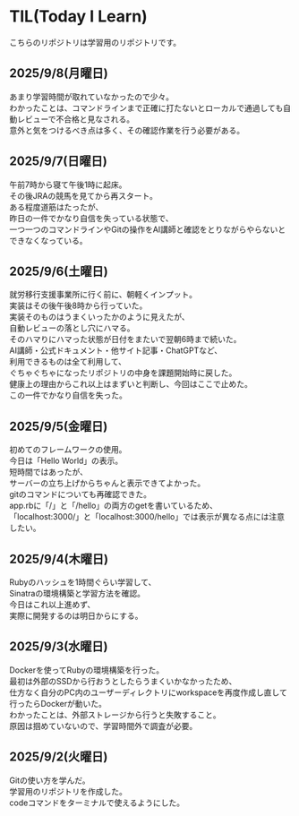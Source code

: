 # TIL(Today I Learn)

こちらのリポジトリは学習用のリポジトリです。
## 2025/9/8(月曜日)
あまり学習時間が取れていなかったので少々。  
わかったことは、コマンドラインまで正確に打たないとローカルで通過しても自動レビューで不合格と見なされる。  
意外と気をつけるべき点は多く、その確認作業を行う必要がある。

## 2025/9/7(日曜日)
午前7時から寝て午後1時に起床。  
その後JRAの競馬を見てから再スタート。  
ある程度道筋はたったが、  
昨日の一件でかなり自信を失っている状態で、  
一つ一つのコマンドラインやGitの操作をAI講師と確認をとりながらやらないとできなくなっている。

## 2025/9/6(土曜日)
就労移行支援事業所に行く前に、朝軽くインプット。  
実装はその後午後8時から行っていた。  
実装そのものはうまくいったかのように見えたが、  
自動レビューの落とし穴にハマる。  
そのハマりにハマった状態が日付をまたいで翌朝6時まで続いた。  
AI講師・公式ドキュメント・他サイト記事・ChatGPTなど、  
利用できるものは全て利用して、  
ぐちゃぐちゃになったリポジトリの中身を課題開始時に戻した。  
健康上の理由からこれ以上はまずいと判断し、今回はここで止めた。  
この一件でかなり自信を失った。  

## 2025/9/5(金曜日)
初めてのフレームワークの使用。  
今日は「Hello World」の表示。  
短時間ではあったが、  
サーバーの立ち上げからちゃんと表示できてよかった。  
gitのコマンドについても再確認できた。  
app.rbに「/」と「/hello」の両方のgetを書いているため、  
「localhost:3000/」と「localhost:3000/hello」では表示が異なる点には注意したい。

## 2025/9/4(木曜日)
Rubyのハッシュを1時間ぐらい学習して、  
Sinatraの環境構築と学習方法を確認。  
今日はこれ以上進めず、  
実際に開発するのは明日からにする。  

## 2025/9/3(水曜日)
Dockerを使ってRubyの環境構築を行った。  
最初は外部のSSDから行おうとしたらうまくいかなかったため、  
仕方なく自分のPC内のユーザーディレクトリにworkspaceを再度作成し直して行ったらDockerが動いた。  
わかったことは、外部ストレージから行うと失敗すること。  
原因は掴めていないので、学習時間外で調査が必要。

## 2025/9/2(火曜日)  
Gitの使い方を学んだ。  
学習用のリポジトリを作成した。  
codeコマンドをターミナルで使えるようにした。
